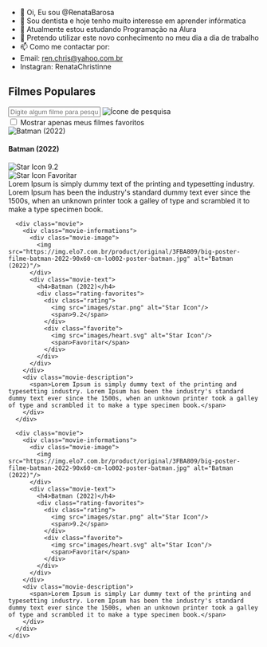 - 👋 Oi, Eu sou @RenataBarosa
- 👀 Sou dentista e hoje tenho muito interesse em aprender infórmatica
- 🌱 Atualmente estou estudando Programação na Alura
- 💞️ Pretendo utilizar este novo conhecimento no meu dia a dia de trabalho 
- 📫 Como me contactar por:
- Email: ren.chris@yahoo.com.br
- Instagran: RenataChristinne

<!---
RenataBarosa/RenataBarosa is a ✨ special ✨ repository because its `README.md` (this file) appears on your GitHub profile.
You can click the Preview link to take a look at your changes.
--->
<!DOCTYPE html>
<html lang="en">
<head>
  <meta charset="UTF-8">
  <meta http-equiv="X-UA-Compatible" content="IE=edge">
  <meta name="viewport" content="width=device-width, initial-scale=1.0">
  <title>Filmes</title>
  <link rel="preconnect" href="https://fonts.googleapis.com">
  <link rel="preconnect" href="https://fonts.gstatic.com" crossorigin>
  <link href="https://fonts.googleapis.com/css2?family=Kumbh+Sans:wght@300;400;500;600&display=swap" rel="stylesheet">
  <link rel="stylesheet" href="style.css">
</head>
<body>
  <main>
    <h2>Filmes Populares</h2>
    <div class="input-container">
      <input type="text" name="movie-name" id="movie-name" placeholder="Digite algum filme para pesquisar...">
      <img src="images/search-icon.svg" alt="Ícone de pesquisa" class="searchIcon">
    </div>
    <div class="showOnlyFavorites">
      <input type="checkbox" name="onlyFavorites" id="onlyFavorites">
      <label for="onlyFavorites">Mostrar apenas meus filmes favoritos</label>
    </div>
    <div class="movies">
      <div class="movie">
        <div class="movie-informations">
          <div class="movie-image">
            <img src="https://img.elo7.com.br/product/original/3FBA809/big-poster-filme-batman-2022-90x60-cm-lo002-poster-batman.jpg" alt="Batman (2022)"/>
          </div>
          <div class="movie-text">
            <h4>Batman (2022)</h4>
            <div class="rating-favorites">
              <div class="rating">
                <img src="images/star.png" alt="Star Icon"/>
                <span>9.2</span>
              </div>
              <div class="favorite">
                <img src="images/heart.svg" alt="Star Icon"/>
                <span>Favoritar</span>
              </div>
            </div>
          </div>
        </div>
        <div class="movie-description">
          <span>Lorem Ipsum is simply dummy text of the printing and typesetting industry. Lorem Ipsum has been the industry's standard dummy text ever since the 1500s, when an unknown printer took a galley of type and scrambled it to make a type specimen book.</span>
        </div>
      </div>

      <div class="movie">
        <div class="movie-informations">
          <div class="movie-image">
            <img src="https://img.elo7.com.br/product/original/3FBA809/big-poster-filme-batman-2022-90x60-cm-lo002-poster-batman.jpg" alt="Batman (2022)"/>
          </div>
          <div class="movie-text">
            <h4>Batman (2022)</h4>
            <div class="rating-favorites">
              <div class="rating">
                <img src="images/star.png" alt="Star Icon"/>
                <span>9.2</span>
              </div>
              <div class="favorite">
                <img src="images/heart.svg" alt="Star Icon"/>
                <span>Favoritar</span>
              </div>
            </div>
          </div>
        </div>
        <div class="movie-description">
          <span>Lorem Ipsum is simply dummy text of the printing and typesetting industry. Lorem Ipsum has been the industry's standard dummy text ever since the 1500s, when an unknown printer took a galley of type and scrambled it to make a type specimen book.</span>
        </div>
      </div>

      <div class="movie">
        <div class="movie-informations">
          <div class="movie-image">
            <img src="https://img.elo7.com.br/product/original/3FBA809/big-poster-filme-batman-2022-90x60-cm-lo002-poster-batman.jpg" alt="Batman (2022)"/>
          </div>
          <div class="movie-text">
            <h4>Batman (2022)</h4>
            <div class="rating-favorites">
              <div class="rating">
                <img src="images/star.png" alt="Star Icon"/>
                <span>9.2</span>
              </div>
              <div class="favorite">
                <img src="images/heart.svg" alt="Star Icon"/>
                <span>Favoritar</span>
              </div>
            </div>
          </div>
        </div>
        <div class="movie-description">
          <span>Lorem Ipsum is simply Lar dummy text of the printing and typesetting industry. Lorem Ipsum has been the industry's standard dummy text ever since the 1500s, when an unknown printer took a galley of type and scrambled it to make a type specimen book.</span>
        </div>
      </div>
    </div>
  </main>
</body>
</html>
